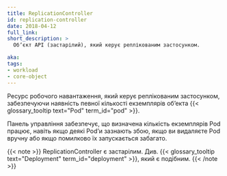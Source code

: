 ```yaml
---
title: ReplicationController
id: replication-controller
date: 2018-04-12
full_link: 
short_description: >
  Обʼєкт API (застарілий), який керує реплікованим застосунком.

aka: 
tags:
- workload
- core-object
---
```


Ресурс робочого навантаження, який керує реплікованим застосунком, забезпечуючи наявність певної кількості екземплярів обʼекта {{< glossary_tooltip text="Pod" term_id="pod" >}}.

<!--more-->

Панель управління забезпечує, що визначена кількість екземплярів Pod працює, навіть якщо деякі Podʼи зазнають збою, якщо ви видаляєте Pod вручну або якщо помилково їх запускається забагато.

{{< note >}}
ReplicationController є застарілим. Див. {{< glossary_tooltip text="Deployment" term_id="deployment" >}}, який є подібним.
{{< /note >}}
